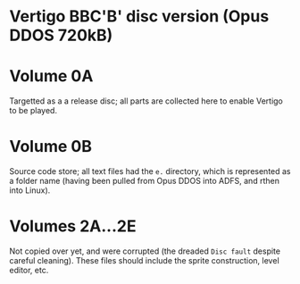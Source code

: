 # Vertigo BBC'B' disc version (Opus DDOS 720kB)

# Volume 0A
Targetted as a a release disc; all parts are collected here to enable Vertigo to be played.

# Volume 0B
Source code store; all text files had the `e.` directory, which is represented as a folder name (having been pulled from Opus DDOS into ADFS, and rthen into Linux).

# Volumes 2A...2E
Not copied over yet, and were corrupted (the dreaded `Disc fault` despite careful cleaning). These files should include the sprite construction, level editor, etc.